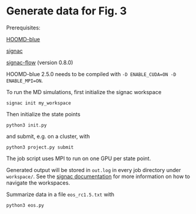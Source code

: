 # Generate data for Fig. 3

Prerequisites:

[HOOMD-blue](https://github.com/glotzerlab/hoomd-blue)

[signac](https://github.com/glotzerlab/signacow)

[signac-flow](https://github.com/glotzerlab/signac-flow) (version 0.8.0)

HOOMD-blue 2.5.0 needs to be compiled with `-D ENABLE_CUDA=ON -D ENABLE_MPI=ON`.

To run the MD simulations, first initialize the signac workspace

```
signac init my_workspace
```

Then initialize the state points

```
python3 init.py
```

and submit, e.g. on a cluster, with

```
python3 project.py submit
```

The job script uses MPI to run on one GPU per state point.

Generated output will be stored in `out.log` in every job directory under `workspace/`. See the
[signac documentation](https://docs.signac.io/en/latest/) for more information on how to
navigate the workspaces.

Summarize data in a file `eos_rc1.5.txt` with

```
python3 eos.py
```
